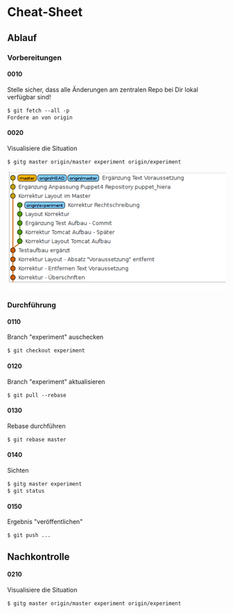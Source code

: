 Cheat-Sheet
===========

Ablauf
------

### Vorbereitungen

#### 0010

Stelle sicher, dass alle Änderungen am zentralen Repo bei Dir lokal verfügbar sind!

```
$ git fetch --all -p
Fordere an von origin
```

#### 0020

Visualisiere die Situation

```
$ gitg master origin/master experiment origin/experiment
```

![images/start.png](../images/start.png)

### Durchführung

#### 0110

Branch "experiment" auschecken

```
$ git checkout experiment
```

#### 0120

Branch "experiment" aktualisieren

```
$ git pull --rebase
```

#### 0130

Rebase durchführen

```
$ git rebase master
```

#### 0140

Sichten

```
$ gitg master experiment
$ git status
```

#### 0150

Ergebnis "veröffentlichen"

```
$ git push ...
```

Nachkontrolle
-------------

#### 0210

Visualisiere die Situation

```
$ gitg master origin/master experiment origin/experiment
```
